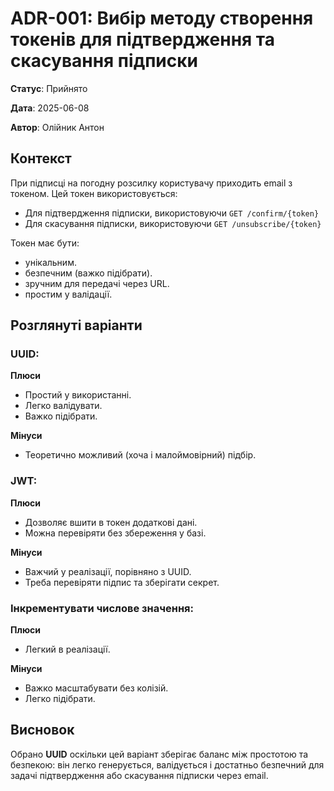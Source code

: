 # ADR-001: Вибір методу створення токенів для підтвердження та скасування підписки

**Статус**: Прийнято

**Дата**: 2025-06-08

**Автор**: Олійник Антон

## Контекст

При підписці на погодну розсилку користувачу приходить email з токеном. Цей токен використовується:

- Для підтвердження підписки, використовуючи `GET /confirm/{token}`
- Для скасування підписки, використовуючи `GET /unsubscribe/{token}`

Токен має бути:
- унікальним.
- безпечним (важко підібрати).
- зручним для передачі через URL.
- простим у валідації.



## Розглянуті варіанти


### UUID:

**Плюси**

- Простий у використанні.
- Легко валідувати.
- Важко підібрати.


**Мінуси**

- Теоретично можливий (хоча і малоймовірний) підбір.


### JWT:

**Плюси**

- Дозволяє вшити в токен додаткові дані.
- Можна перевіряти без збереження у базі.


**Мінуси**

- Важчий у реалізації, порівняно з UUID.
- Треба перевіряти підпис та зберігати секрет.


### Інкрементувати числове значення:

**Плюси**

- Легкий в реалізації.


**Мінуси**

- Важко масштабувати без колізій.
- Легко підібрати.


## Висновок

Обрано **UUID** оскільки цей варіант зберігає баланс між простотою та безпекою: він легко генерується, валідується і достатньо безпечний для задачі підтвердження або скасування підписки через email.
